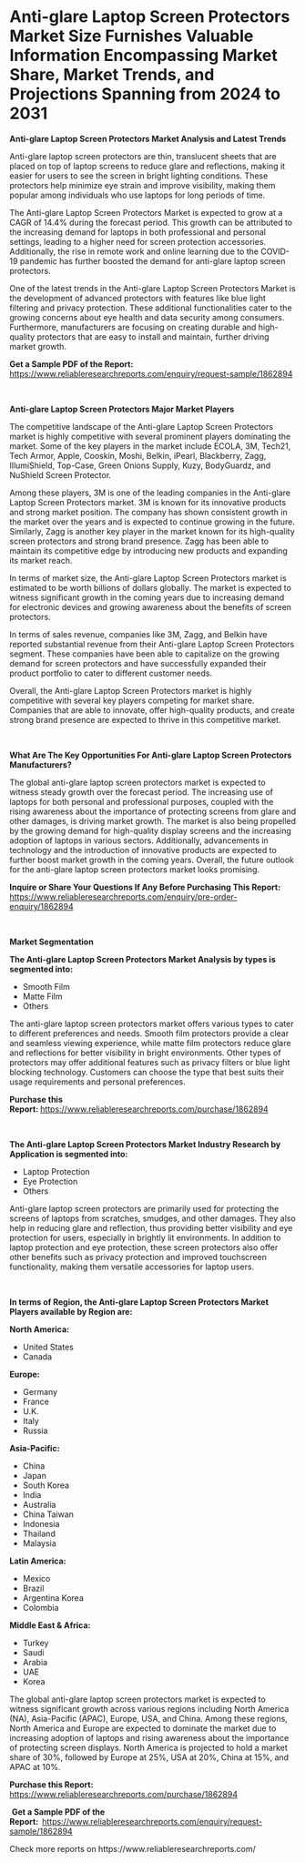 <p><h1>Anti-glare Laptop Screen Protectors Market Size Furnishes Valuable Information Encompassing Market Share, Market Trends, and Projections Spanning from 2024 to 2031</h1></p><p><strong>Anti-glare Laptop Screen Protectors Market Analysis and Latest Trends</strong></p>
<p><p>Anti-glare laptop screen protectors are thin, translucent sheets that are placed on top of laptop screens to reduce glare and reflections, making it easier for users to see the screen in bright lighting conditions. These protectors help minimize eye strain and improve visibility, making them popular among individuals who use laptops for long periods of time.</p><p>The Anti-glare Laptop Screen Protectors Market is expected to grow at a CAGR of 14.4% during the forecast period. This growth can be attributed to the increasing demand for laptops in both professional and personal settings, leading to a higher need for screen protection accessories. Additionally, the rise in remote work and online learning due to the COVID-19 pandemic has further boosted the demand for anti-glare laptop screen protectors.</p><p>One of the latest trends in the Anti-glare Laptop Screen Protectors Market is the development of advanced protectors with features like blue light filtering and privacy protection. These additional functionalities cater to the growing concerns about eye health and data security among consumers. Furthermore, manufacturers are focusing on creating durable and high-quality protectors that are easy to install and maintain, further driving market growth.</p></p>
<p><strong>Get a Sample PDF of the Report:&nbsp;</strong> <a href="https://www.reliableresearchreports.com/enquiry/request-sample/1862894">https://www.reliableresearchreports.com/enquiry/request-sample/1862894</a></p>
<p>&nbsp;</p>
<p><strong>Anti-glare Laptop Screen Protectors Major Market Players</strong></p>
<p><p>The competitive landscape of the Anti-glare Laptop Screen Protectors market is highly competitive with several prominent players dominating the market. Some of the key players in the market include ECOLA, 3M, Tech21, Tech Armor, Apple, Cooskin, Moshi, Belkin, iPearl, Blackberry, Zagg, IllumiShield, Top-Case, Green Onions Supply, Kuzy, BodyGuardz, and NuShield Screen Protector.</p><p>Among these players, 3M is one of the leading companies in the Anti-glare Laptop Screen Protectors market. 3M is known for its innovative products and strong market position. The company has shown consistent growth in the market over the years and is expected to continue growing in the future. Similarly, Zagg is another key player in the market known for its high-quality screen protectors and strong brand presence. Zagg has been able to maintain its competitive edge by introducing new products and expanding its market reach.</p><p>In terms of market size, the Anti-glare Laptop Screen Protectors market is estimated to be worth billions of dollars globally. The market is expected to witness significant growth in the coming years due to increasing demand for electronic devices and growing awareness about the benefits of screen protectors.</p><p>In terms of sales revenue, companies like 3M, Zagg, and Belkin have reported substantial revenue from their Anti-glare Laptop Screen Protectors segment. These companies have been able to capitalize on the growing demand for screen protectors and have successfully expanded their product portfolio to cater to different customer needs.</p><p>Overall, the Anti-glare Laptop Screen Protectors market is highly competitive with several key players competing for market share. Companies that are able to innovate, offer high-quality products, and create strong brand presence are expected to thrive in this competitive market.</p></p>
<p>&nbsp;</p>
<p><strong>What Are The Key Opportunities For Anti-glare Laptop Screen Protectors Manufacturers?</strong></p>
<p><p>The global anti-glare laptop screen protectors market is expected to witness steady growth over the forecast period. The increasing use of laptops for both personal and professional purposes, coupled with the rising awareness about the importance of protecting screens from glare and other damages, is driving market growth. The market is also being propelled by the growing demand for high-quality display screens and the increasing adoption of laptops in various sectors. Additionally, advancements in technology and the introduction of innovative products are expected to further boost market growth in the coming years. Overall, the future outlook for the anti-glare laptop screen protectors market looks promising.</p></p>
<p><strong>Inquire or Share Your Questions If Any Before Purchasing This Report:</strong> <a href="https://www.reliableresearchreports.com/enquiry/pre-order-enquiry/1862894">https://www.reliableresearchreports.com/enquiry/pre-order-enquiry/1862894</a></p>
<p>&nbsp;</p>
<p><strong>Market Segmentation</strong></p>
<p><strong>The Anti-glare Laptop Screen Protectors Market Analysis by types is segmented into:</strong></p>
<p><ul><li>Smooth Film</li><li>Matte Film</li><li>Others</li></ul></p>
<p><p>The anti-glare laptop screen protectors market offers various types to cater to different preferences and needs. Smooth film protectors provide a clear and seamless viewing experience, while matte film protectors reduce glare and reflections for better visibility in bright environments. Other types of protectors may offer additional features such as privacy filters or blue light blocking technology. Customers can choose the type that best suits their usage requirements and personal preferences.</p></p>
<p><strong>Purchase this Report:&nbsp;</strong><a href="https://www.reliableresearchreports.com/purchase/1862894">https://www.reliableresearchreports.com/purchase/1862894</a></p>
<p>&nbsp;</p>
<p><strong>The Anti-glare Laptop Screen Protectors Market Industry Research by Application is segmented into:</strong></p>
<p><ul><li>Laptop Protection</li><li>Eye Protection</li><li>Others</li></ul></p>
<p><p>Anti-glare laptop screen protectors are primarily used for protecting the screens of laptops from scratches, smudges, and other damages. They also help in reducing glare and reflection, thus providing better visibility and eye protection for users, especially in brightly lit environments. In addition to laptop protection and eye protection, these screen protectors also offer other benefits such as privacy protection and improved touchscreen functionality, making them versatile accessories for laptop users.</p></p>
<p>&nbsp;</p>
<p><strong>In terms of Region, the Anti-glare Laptop Screen Protectors Market Players available by Region are:</strong></p>
<p>
    <p> <strong> North America: </strong>
        <ul>
            <li>United States</li>
            <li>Canada</li>
        </ul>
        </p> 
    <p> <strong> Europe: </strong>
        <ul>
            <li>Germany</li>
            <li>France</li>
            <li>U.K.</li>
            <li>Italy</li>
            <li>Russia</li>
        </ul>
        </p> 
    <p> <strong> Asia-Pacific: </strong>
        <ul>
            <li>China</li>
            <li>Japan</li>
            <li>South Korea</li>
            <li>India</li>
            <li>Australia</li>
            <li>China Taiwan</li>
            <li>Indonesia</li>
            <li>Thailand</li>
            <li>Malaysia</li>
        </ul>
        </p> 
    <p> <strong> Latin America: </strong>
        <ul>
            <li>Mexico</li>
            <li>Brazil</li>
            <li>Argentina Korea</li>
            <li>Colombia</li>
        </ul>
        </p> 
    <p> <strong> Middle East & Africa: </strong>
        <ul>
            <li>Turkey</li>
            <li>Saudi</li>
            <li>Arabia</li>
            <li>UAE</li>
            <li>Korea</li>
        </ul>
    </p>
    </p>
<p><p>The global anti-glare laptop screen protectors market is expected to witness significant growth across various regions including North America (NA), Asia-Pacific (APAC), Europe, USA, and China. Among these regions, North America and Europe are expected to dominate the market due to increasing adoption of laptops and rising awareness about the importance of protecting screen displays. North America is projected to hold a market share of 30%, followed by Europe at 25%, USA at 20%, China at 15%, and APAC at 10%.</p></p>
<p><strong>Purchase this Report: </strong><a href="https://www.reliableresearchreports.com/purchase/1862894">https://www.reliableresearchreports.com/purchase/1862894</a></p>
<p>&nbsp;<strong>Get a Sample PDF of the Report:&nbsp;&nbsp;</strong><a href="https://www.reliableresearchreports.com/enquiry/request-sample/1862894">https://www.reliableresearchreports.com/enquiry/request-sample/1862894</a></p>
<p><strong></strong></p>
<p>Check more reports on https://www.reliableresearchreports.com/</p>